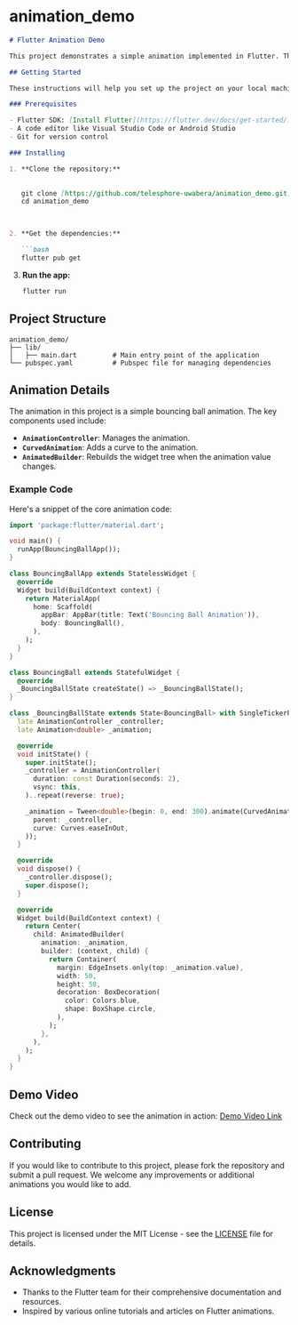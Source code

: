 # animation_demo
```markdown
# Flutter Animation Demo

This project demonstrates a simple animation implemented in Flutter. The animation shows a ball bouncing up and down, showcasing the use of `AnimationController`, `CurvedAnimation`, and `AnimatedBuilder`.

## Getting Started

These instructions will help you set up the project on your local machine for development and testing purposes.

### Prerequisites

- Flutter SDK: [Install Flutter](https://flutter.dev/docs/get-started/install)
- A code editor like Visual Studio Code or Android Studio
- Git for version control

### Installing

1. **Clone the repository:**

   
   git clone [https://github.com/telesphore-uwabera/animation_demo.git](https://github.com/Telesphore-Uwabera/animation_demo)
   cd animation_demo

   

2. **Get the dependencies:**

   ```bash
   flutter pub get
   ```

3. **Run the app:**

   ```bash
   flutter run
   ```

## Project Structure

```plaintext
animation_demo/
├── lib/
│   ├── main.dart         # Main entry point of the application
└── pubspec.yaml          # Pubspec file for managing dependencies
```

## Animation Details

The animation in this project is a simple bouncing ball animation. The key components used include:

- **`AnimationController`**: Manages the animation.
- **`CurvedAnimation`**: Adds a curve to the animation.
- **`AnimatedBuilder`**: Rebuilds the widget tree when the animation value changes.

### Example Code

Here's a snippet of the core animation code:

```dart
import 'package:flutter/material.dart';

void main() {
  runApp(BouncingBallApp());
}

class BouncingBallApp extends StatelessWidget {
  @override
  Widget build(BuildContext context) {
    return MaterialApp(
      home: Scaffold(
        appBar: AppBar(title: Text('Bouncing Ball Animation')),
        body: BouncingBall(),
      ),
    );
  }
}

class BouncingBall extends StatefulWidget {
  @override
  _BouncingBallState createState() => _BouncingBallState();
}

class _BouncingBallState extends State<BouncingBall> with SingleTickerProviderStateMixin {
  late AnimationController _controller;
  late Animation<double> _animation;

  @override
  void initState() {
    super.initState();
    _controller = AnimationController(
      duration: const Duration(seconds: 2),
      vsync: this,
    )..repeat(reverse: true);

    _animation = Tween<double>(begin: 0, end: 300).animate(CurvedAnimation(
      parent: _controller,
      curve: Curves.easeInOut,
    ));
  }

  @override
  void dispose() {
    _controller.dispose();
    super.dispose();
  }

  @override
  Widget build(BuildContext context) {
    return Center(
      child: AnimatedBuilder(
        animation: _animation,
        builder: (context, child) {
          return Container(
            margin: EdgeInsets.only(top: _animation.value),
            width: 50,
            height: 50,
            decoration: BoxDecoration(
              color: Colors.blue,
              shape: BoxShape.circle,
            ),
          );
        },
      ),
    );
  }
}
```

## Demo Video

Check out the demo video to see the animation in action: [Demo Video Link](https://example.com/demo-video)

## Contributing

If you would like to contribute to this project, please fork the repository and submit a pull request. We welcome any improvements or additional animations you would like to add.

## License

This project is licensed under the MIT License - see the [LICENSE](LICENSE) file for details.

## Acknowledgments

- Thanks to the Flutter team for their comprehensive documentation and resources.
- Inspired by various online tutorials and articles on Flutter animations.
